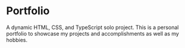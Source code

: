 # Portfolio

A dynamic HTML, CSS, and TypeScript solo project.
This is a personal portfolio to showcase my projects and accomplishments as well as my hobbies.
